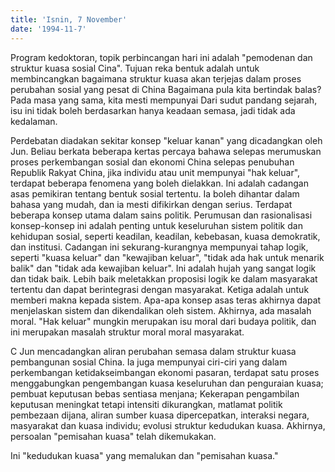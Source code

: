 ```yaml
---
title: 'Isnin, 7 November'
date: '1994-11-7'
---
```


Program kedoktoran, topik perbincangan hari ini adalah "pemodenan dan struktur kuasa sosial Cina". Tujuan reka bentuk adalah untuk membincangkan bagaimana struktur kuasa akan terjejas dalam proses perubahan sosial yang pesat di China Bagaimana pula kita bertindak balas? Pada masa yang sama, kita mesti mempunyai Dari sudut pandang sejarah, isu ini tidak boleh berdasarkan hanya keadaan semasa, jadi tidak ada kedalaman.

Perdebatan diadakan sekitar konsep "keluar kanan" yang dicadangkan oleh Jun. Beliau berkata beberapa kertas percaya bahawa selepas merumuskan proses perkembangan sosial dan ekonomi China selepas penubuhan Republik Rakyat China, jika individu atau unit mempunyai "hak keluar", terdapat beberapa fenomena yang boleh dielakkan. Ini adalah cadangan asas pemikiran tentang bentuk sosial tertentu. Ia boleh dihantar dalam bahasa yang mudah, dan ia mesti difikirkan dengan serius. Terdapat beberapa konsep utama dalam sains politik. Perumusan dan rasionalisasi konsep-konsep ini adalah penting untuk keseluruhan sistem politik dan kehidupan sosial, seperti keadilan, keadilan, kebebasan, kuasa demokratik, dan institusi. Cadangan ini sekurang-kurangnya mempunyai tahap logik, seperti "kuasa keluar" dan "kewajiban keluar", "tidak ada hak untuk menarik balik" dan "tidak ada kewajiban keluar". Ini adalah hujah yang sangat logik dan tidak baik. Lebih baik meletakkan proposisi logik ke dalam masyarakat tertentu dan dapat berintegrasi dengan masyarakat. Ketiga adalah untuk memberi makna kepada sistem. Apa-apa konsep asas teras akhirnya dapat menjelaskan sistem dan dikendalikan oleh sistem. Akhirnya, ada masalah moral. "Hak keluar" mungkin merupakan isu moral dari budaya politik, dan ini merupakan masalah struktur moral moral masyarakat.

C Jun mencadangkan aliran perubahan semasa dalam struktur kuasa pembangunan sosial China. Ia juga mempunyai ciri-ciri yang dalam perkembangan ketidakseimbangan ekonomi pasaran, terdapat satu proses menggabungkan pengembangan kuasa keseluruhan dan penguraian kuasa; pembuat keputusan bebas sentiasa menjana; Kekerapan pengambilan keputusan meningkat tetapi intensiti dikurangkan, matlamat politik pembezaan dijana, aliran sumber kuasa dipercepatkan, interaksi negara, masyarakat dan kuasa individu; evolusi struktur kedudukan kuasa. Akhirnya, persoalan "pemisahan kuasa" telah dikemukakan.

Ini "kedudukan kuasa" yang memalukan dan "pemisahan kuasa."


